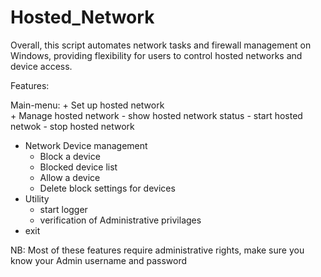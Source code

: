 # Hosted_Network
Overall, this script automates network tasks and firewall management on Windows, providing flexibility for users to control hosted networks and device access.

Features:

 Main-menu:
      + Set up hosted network      
    + Manage hosted network
      - show hosted network status
      - start hosted netwok
      - stop hosted network
   + Network Device management
      - Block a device
      - Blocked device list
      - Allow a device
      - Delete block settings for devices
   + Utility
       - start logger
       - verification of Administrative privilages
   + exit

  NB: Most of these features require administrative rights, make sure you know your Admin username and password
